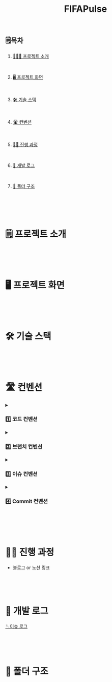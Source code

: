 <div align='center'>
    <h1>FIFAPulse</h1>
</div>
<br>


## 🗒️목차

1. [👨🏻‍💻 프로젝트 소개](#%EF%B8%8F-프로젝트-소개)

<br>

2. [🖥️ 프로젝트 화면](#%EF%B8%8F-프로젝트-소개)

<br>

3. [🛠️ 기술 스택](#%EF%B8%8F-프로젝트-소개)

<br>

4. [🛣️ 컨벤션](#%EF%B8%8F-프로젝트-소개)

<br>

5. [🏃🏻 진행 과정](#%EF%B8%8F-프로젝트-소개)

<br>

6. [💬 개발 로그](#%EF%B8%8F-프로젝트-소개)

<br>

7. [📁 폴더 구조](#%EF%B8%8F-프로젝트-소개)

<br>


<br><br>

# 🗒️ 프로젝트 소개

<br><br><br>

# 🖥️ 프로젝트 화면

<br><br><br>

# 🛠️ 기술 스택

<br><br><br>

# 🛣️ 컨벤션

<details><summary><h3>1️⃣ 코드 컨벤션</h3></summary>
<div markdown="1">

    ✔️Airbnb

    - Airbnb Eslint를 따릅니다.
    
</details>    

<details><summary><h3>2️⃣ 브랜치 컨벤션</h3></summary>
<div markdown="1">

    ✔️GitHub Flow를 따릅니다

    🔹main
      - 배포가 가능한 상태의 브랜치입니다

    🔹dev 
      - 최신 상태를 유지하는 브랜치 입니다
        여기서 기능 구현을 진행하며 이슈단위 기능이 완료될 때마다
        main에 merge 합니다

</details>


<details><summary><h3>3️⃣ 이슈 컨벤션</h3></summary>
<div markdown="1">


    ✔️ 새 기능 구현
    
    - [Feat] 제목 (최대한 자세히)

     1. 구현 기능

     2. 진행 사항

     3. 참고 사항


    ✔️ 리팩토링
    
    
    ✔️ DOCS 문서 작성
   
    
</details>

<details><summary><h3>4️⃣ Commit 컨벤션</h3></summary>
<div markdown="1">

<br>

✔️ Gitmoji 사용

<br>

-   FEAT : 새로운 기능을 추가할 경우

<br>

-   FIX: 버그를 고친 경우

<br>

-   DOCS: 문서 수정 (README.md 작성)

<br>

-   DESIGN : CSS 등 사용자 UI 디자인 변경

<br>

-   STYLE: 코드 포맷 변경( 오타 수정 , 탭 사이즈 변경 , 변수명 변경 등… )

<br>

-   REFACTOR: 코드 리펙토링

<br>

-   TEST: 테스트 코트, 테스트 코드 리팩토링

<br>

-   CHORE: 빌드 업무 수정, 패키지 매니저 수정( package.json 수정 , .gitignore 수정 , 모듈 변경)

<br>

-  (폴더 구조 변경에 대한 사항은 기록하지 않습니다)

<br>


</details>


<br><br><br>

# 🏃🏻 진행 과정

 - 블로그 or 노션 링크

<br><br><br>

# 💬 개발 로그

[🪡이슈 로그](https://github.com/minh0518/FIFAPulse/issues?q=is%3Aissue+is%3Aclosed)

<br><br><br>

# 📁 폴더 구조

<br><br><br>
